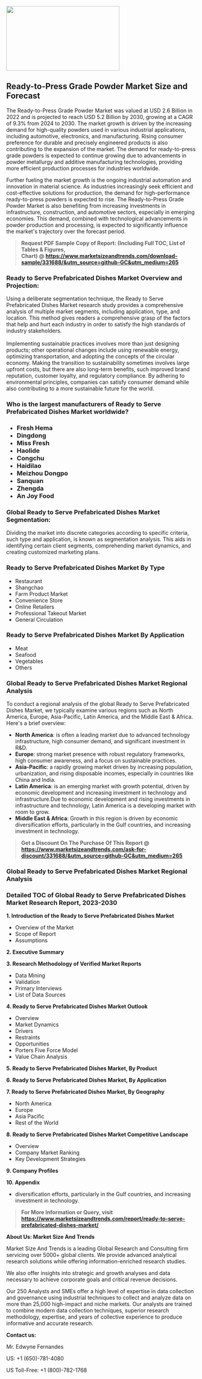 <p><img class="alignnone size-medium wp-image-20088" src="https://ffe5etoiles.com/wp-content/uploads/2024/12/MST1-300x171.png" alt="" width="300" height="171" /></p><h2>Ready-to-Press Grade Powder Market Size and Forecast</h2><p>The Ready-to-Press Grade Powder Market was valued at USD 2.6 Billion in 2022 and is projected to reach USD 5.2 Billion by 2030, growing at a CAGR of 9.3% from 2024 to 2030. The market growth is driven by the increasing demand for high-quality powders used in various industrial applications, including automotive, electronics, and manufacturing. Rising consumer preference for durable and precisely engineered products is also contributing to the expansion of the market. The demand for ready-to-press grade powders is expected to continue growing due to advancements in powder metallurgy and additive manufacturing technologies, providing more efficient production processes for industries worldwide.</p><p>Further fueling the market growth is the ongoing industrial automation and innovation in material science. As industries increasingly seek efficient and cost-effective solutions for production, the demand for high-performance ready-to-press powders is expected to rise. The Ready-to-Press Grade Powder Market is also benefiting from increasing investments in infrastructure, construction, and automotive sectors, especially in emerging economies. This demand, combined with technological advancements in powder production and processing, is expected to significantly influence the market's trajectory over the forecast period.</p></p><blockquote id="" class=""><strong>Request PDF Sample Copy of Report: (Including Full TOC, List of Tables &amp; Figures, Chart)&nbsp;@&nbsp;<strong><a href="https://www.marketsizeandtrends.com/download-sample/331688/&utm_source=github-GC&utm_medium=265" target="_blank">https://www.marketsizeandtrends.com/download-sample/331688/&utm_source=github-GC&utm_medium=265</a></strong></strong></blockquote><h3 id="" class="">Ready to Serve Prefabricated Dishes Market&nbsp;Overview and Projection:</h3><p id="" class="">Using a deliberate segmentation technique, the Ready to Serve Prefabricated Dishes Market research study provides a comprehensive analysis of multiple market segments, including application, type, and location. This method gives readers a comprehensive grasp of the factors that help and hurt each industry in order to satisfy the high standards of industry stakeholders. <br /> <br />Implementing sustainable practices involves more than just designing products; other operational changes include using renewable energy, optimizing transportation, and adopting the concepts of the circular economy. Making the transition to sustainability sometimes involves large upfront costs, but there are also long-term benefits, such improved brand reputation, customer loyalty, and regulatory compliance. By adhering to environmental principles, companies can satisfy consumer demand while also contributing to a more sustainable future for the world.</p><h3 id="" class="">Who is the largest manufacturers of&nbsp;Ready to Serve Prefabricated Dishes Market worldwide?</h3><h3 class=""><p><ul><li>Fresh Hema </li><li> Dingdong </li><li> Miss Fresh </li><li> Haolide </li><li> Congchu </li><li> Haidilao </li><li> Meizhou Dongpo </li><li> Sanquan </li><li> Zhengda </li><li> An Joy Food</li></ul></p></h3><h3 id="" class="">Global&nbsp;Ready to Serve Prefabricated Dishes Market Segmentation:</h3><p id="" class="">Dividing the market into discrete categories according to specific criteria, such type and application, is known as segmentation analysis. This aids in identifying certain client segments, comprehending market dynamics, and creating customized marketing plans.</p><h3 id="" class="">Ready to Serve Prefabricated Dishes Market&nbsp;By Type</h3><p><p><ul><li>Restaurant</li><li> Shangchao</li><li> Farm Product Market</li><li> Convenience Store</li><li> Online Retailers</li><li> Professional Takeout Market</li><li> General Circulation</p></li></ul></p></p><h3 id="" class="">Ready to Serve Prefabricated Dishes Market&nbsp;By Application</h3><p class=""><p><ul><li>Meat</li><li> Seafood</li><li> Vegetables</li><li> Others</li></ul></p></p><h3 id="" class="">Global Ready to Serve Prefabricated Dishes Market Regional Analysis</h3><p id="" class="">To conduct a regional analysis of the global Ready to Serve Prefabricated Dishes Market, we typically examine various regions such as North America, Europe, Asia-Pacific, Latin America, and the Middle East &amp; Africa. Here's a brief overview:</p><ul><li><strong>North America</strong>: is often a leading market due to advanced technology infrastructure, high consumer demand, and significant investment in R&amp;D.</li><li><strong>Europe</strong>: strong market presence with robust regulatory frameworks, high consumer awareness, and a focus on sustainable practices.</li><li><strong>Asia-Pacific</strong>: a rapidly growing market driven by increasing population, urbanization, and rising disposable incomes, especially in countries like China and India.</li><li><strong>Latin America</strong>: is an emerging market with growth potential, driven by economic development and increasing investment in technology and infrastructure.Due to economic development and rising investments in infrastructure and technology, Latin America is a developing market with room to grow.</li><li><strong>Middle East &amp; Africa</strong>: Growth in this region is driven by economic diversification efforts, particularly in the Gulf countries, and increasing investment in technology.</li></ul><blockquote id="" class=""><strong>Get a Discount On The Purchase Of This Report @ <strong><a href="https://www.marketsizeandtrends.com/ask-for-discount/331688/&utm_source=github-GC&utm_medium=265" target="_blank">https://www.marketsizeandtrends.com/ask-for-discount/331688/&utm_source=github-GC&utm_medium=265</a></strong></strong></blockquote><h3 id="" class="">Global Ready to Serve Prefabricated Dishes Market Regional Analysis</h3><h3 id="" class="">Detailed TOC of Global Ready to Serve Prefabricated Dishes Market Research Report, 2023-2030</h3><p id="" class=""><strong>1. Introduction of the Ready to Serve Prefabricated Dishes Market</strong></p><ul><li>Overview of the Market</li><li>Scope of Report</li><li>Assumptions</li></ul><p id="" class=""><strong>2. Executive Summary</strong></p><p id="" class=""><strong>3. Research Methodology of Verified Market Reports</strong></p><ul><li>Data Mining</li><li>Validation</li><li>Primary Interviews</li><li>List of Data Sources</li></ul><p id="" class=""><strong>4. Ready to Serve Prefabricated Dishes Market Outlook</strong></p><ul><li>Overview</li><li>Market Dynamics</li><li>Drivers</li><li>Restraints</li><li>Opportunities</li><li>Porters Five Force Model</li><li>Value Chain Analysis</li></ul><p id="" class=""><strong>5. Ready to Serve Prefabricated Dishes Market, By Product</strong></p><p id="" class=""><strong>6. Ready to Serve Prefabricated Dishes Market, By Application</strong></p><p id="" class=""><strong>7. Ready to Serve Prefabricated Dishes Market, By Geography</strong></p><ul><li>North America</li><li>Europe</li><li>Asia Pacific</li><li>Rest of the World</li></ul><p id="" class=""><strong>8. Ready to Serve Prefabricated Dishes Market Competitive Landscape</strong></p><ul><li>Overview</li><li>Company Market Ranking</li><li>Key Development Strategies</li></ul><p id="" class=""><strong>9. Company Profiles</strong></p><p id="" class=""><strong>10. Appendix</strong></p><ul><li>diversification efforts, particularly in the Gulf countries, and increasing investment in technology.</li></ul><blockquote id="" class=""><strong>For More Information or Query, visit <strong><strong><a href="https://www.marketsizeandtrends.com/report/ready-to-serve-prefabricated-dishes-market/" target="_blank">https://www.marketsizeandtrends.com/report/ready-to-serve-prefabricated-dishes-market/</a></strong></strong></strong></blockquote><p id="" class=""><strong>About Us: Market Size And Trends</strong></p><p id="" class="">Market Size And Trends is a leading Global Research and Consulting firm servicing over 5000+ global clients. We provide advanced analytical research solutions while offering information-enriched research studies.</p><p id="" class="">We also offer insights into strategic and growth analyses and data necessary to achieve corporate goals and critical revenue decisions.</p><p id="" class="">Our 250 Analysts and SMEs offer a high level of expertise in data collection and governance using industrial techniques to collect and analyze data on more than 25,000 high-impact and niche markets. Our analysts are trained to combine modern data collection techniques, superior research methodology, expertise, and years of collective experience to produce informative and accurate research.</p><p id="" class=""><strong>Contact us:</strong></p><p id="" class="">Mr. Edwyne Fernandes</p><p id="" class="">US: +1 (650)-781-4080</p><p id="" class="">US Toll-Free: +1 (800)-782-1768</p>
